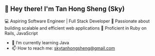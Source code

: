 ## 👋 Hey there! I'm Tan Hong Sheng (Sky)

💻 Aspiring Software Engineer | Full Stack Developer
🔹 Passionate about building scalable and efficient web applications
🔹 Proficient in Ruby on Rails, JavaScript


- 🌱 I’m currently learning Java
- 📫 How to reach me: skytanhongsheng@gmail.com

